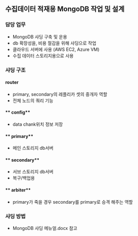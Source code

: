 ## 수집데이터 적재용 MongoDB 작업 및 설계

### 담당 업무

   - MongoDB 샤딩 구축 및 운용
   - db 확장성을, 비용 절감을 위해 샤딩으로 작업
   - 클라우드 서버에 사용 (AWS EC2, Azure VM)
   - 수집 데이터 스토리지용으로 사용

### 샤딩 구조

#### **router** 
   - primary, secondary의 레플리카 셋의 중개자 역할
   - 전체 노드의 쿼리 기능
    
#### ** config** 
   - data chank위치 정보 저장

#### ** primary** 
   - 메인 스토리지 db서버

#### ** secondary** 
   - 서브 스토리지 db서버
   - 복구/백업용

#### ** arbiter** 
   - primary가 죽을 경우 secondary를 primary로 승격 해주는 역할


### 샤딩 방법
   - MongoDB 샤딩 메뉴얼.docx 참고
